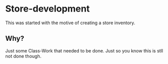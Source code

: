 # Store-development
This was started with the motive of creating a store inventory.
## Why?
Just some Class-Work that needed to be done. Just so you know this is stll not done though. 
